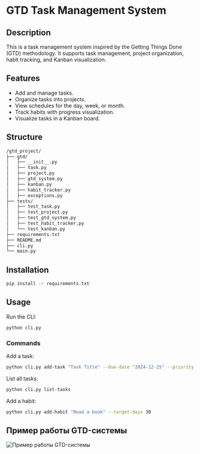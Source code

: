 # GTD Task Management System

## Description
This is a task management system inspired by the Getting Things Done (GTD) methodology. It supports task management, project organization, habit tracking, and Kanban visualization.

## Features
- Add and manage tasks.
- Organize tasks into projects.
- View schedules for the day, week, or month.
- Track habits with progress visualization.
- Visualize tasks in a Kanban board.

## Structure
```bash
/gtd_project/
├── gtd/
│   ├── __init__.py
│   ├── task.py
│   ├── project.py
│   ├── gtd_system.py
│   ├── kanban.py
│   ├── habit_tracker.py
│   ├── exceptions.py
├── tests/
│   ├── test_task.py
│   ├── test_project.py
│   ├── test_gtd_system.py
│   ├── test_habit_tracker.py
│   └── test_kanban.py
├── requirements.txt
├── README.md
├── cli.py
└── main.py
```


## Installation
```bash
pip install -r requirements.txt
```

## Usage
Run the CLI:
```bash
python cli.py
```

### Commands
Add a task:
  ```bash
  python cli.py add-task "Task Title" --due-date "2024-12-25" --priority 3 --tags "Tag1,Tag2"
  ```
List all tasks:
  ```bash
  python cli.py list-tasks
  ```
Add a habit:
  ```bash
  python cli.py add-habit "Read a book" --target-days 30
  ```

## Пример работы GTD-системы

![Пример работы GTD-системы](gtd_tasks_DL.png)
